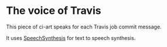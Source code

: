 # The voice of Travis

This piece of ci-art speaks for each Travis job commit message.

It uses [SpeechSynthesis](https://developer.mozilla.org/en-US/docs/Web/API/SpeechSynthesis) for text to speech synthesis.


## 
